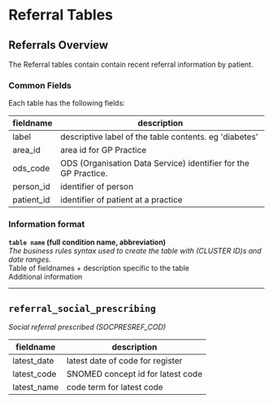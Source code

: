 # Referral Tables
## Referrals Overview

The Referral tables contain contain recent referral information by patient.

### Common Fields
Each table has the following fields:

| fieldname  | description                                                     |
| ---------- | --------------------------------------------------------------- |
| label      | descriptive label of the table contents. eg 'diabetes'          |
| area_id    | area id for GP Practice                                         |
| ods_code   | ODS (Organisation Data Service) identifier for the GP Practice. |
| person_id  | identifier of person                                            |
| patient_id | identifier of patient at a practice                             |

### Information format
**`table name` (full condition name, abbreviation)**  
*The business rules syntax used to create the table with (CLUSTER ID)s and date ranges.*    
Table of fieldnames + description specific to the table  
Additional information
***
## `referral_social_prescribing`
*Social referral prescribed (SOCPRESREF_COD)*

| fieldname   | description                       |
| ----------- | --------------------------------- |
| latest_date | latest date of code for register  |
| latest_code | SNOMED concept id for latest code |
| latest_name | code term for latest code         |


